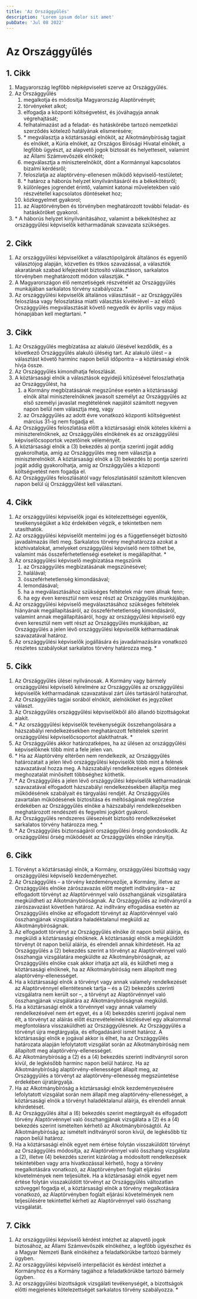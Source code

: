 ```yaml
---
title: 'Az Országgyűlés'
description: 'Lorem ipsum dolor sit amet'
pubDate: 'Jul 08 2022'
---
```


# Az Országgyűlés

## 1. Cikk
1. Magyarország legfőbb népképviseleti szerve az Országgyűlés.
2. Az Országgyűlés
   1. megalkotja és módosítja Magyarország Alaptörvényét;
   2. törvényeket alkot;
   3. elfogadja a központi költségvetést, és jóváhagyja annak végrehajtását;
   4. felhatalmazást ad a feladat- és hatáskörébe tartozó nemzetközi szerződés kötelező hatályának elismerésére;
   5. \* megválasztja a köztársasági elnököt, az Alkotmánybíróság tagjait és elnökét, a Kúria elnökét, az Országos Bírósági Hivatal elnökét, a legfőbb ügyészt, az alapvető jogok biztosát és helyetteseit, valamint az Állami Számvevőszék elnökét;
   6. megválasztja a miniszterelnököt, dönt a Kormánnyal kapcsolatos bizalmi kérdésről;
   7. feloszlatja az alaptörvény-ellenesen működő képviselő-testületet;
   8. \* határoz a háborús helyzet kinyilvánításáról és a békekötésről;
   9. különleges jogrendet érintő, valamint katonai műveletekben való részvétellel kapcsolatos döntéseket hoz;
   10. közkegyelmet gyakorol;
   11. az Alaptörvényben és törvényben meghatározott további feladat- és hatásköröket gyakorol.
3. \* A háborús helyzet kinyilvánításához, valamint a békekötéshez az országgyűlési képviselők kétharmadának szavazata szükséges.

## 2. Cikk
1. Az országgyűlési képviselőket a választópolgárok általános és egyenlő választójog alapján, közvetlen és titkos szavazással, a választók akaratának szabad kifejezését biztosító választáson, sarkalatos törvényben meghatározott módon választják. *
2. A Magyarországon élő nemzetiségek részvételét az Országgyűlés munkájában sarkalatos törvény szabályozza. *
3. Az országgyűlési képviselők általános választását – az Országgyűlés feloszlása vagy feloszlatása miatti választás kivételével – az előző Országgyűlés megválasztását követő negyedik év április vagy május hónapjában kell megtartani. *

## 3. Cikk
1. Az Országgyűlés megbízatása az alakuló ülésével kezdődik, és a következő Országgyűlés alakuló üléséig tart. Az alakuló ülést – a választást követő harminc napon belüli időpontra – a köztársasági elnök hívja össze.
2. Az Országgyűlés kimondhatja feloszlását.
3. A köztársasági elnök a választások egyidejű kitűzésével feloszlathatja az Országgyűlést, ha
   1. a Kormány megbízatásának megszűnése esetén a köztársasági elnök által miniszterelnöknek javasolt személyt az Országgyűlés az első személyi javaslat megtételének napjától számított negyven napon belül nem választja meg, vagy
   2. az Országgyűlés az adott évre vonatkozó központi költségvetést március 31-ig nem fogadja el.
4. Az Országgyűlés feloszlatása előtt a köztársasági elnök köteles kikérni a miniszterelnöknek, az Országgyűlés elnökének és az országgyűlési képviselőcsoportok vezetőinek véleményét.
5. A köztársasági elnök a (3) bekezdés a) pontja szerinti jogát addig gyakorolhatja, amíg az Országgyűlés meg nem választja a miniszterelnököt. A köztársasági elnök a (3) bekezdés b) pontja szerinti jogát addig gyakorolhatja, amíg az Országgyűlés a központi költségvetést nem fogadja el.
6. Az Országgyűlés feloszlásától vagy feloszlatásától számított kilencven napon belül új Országgyűlést kell választani.

## 4. Cikk
1. Az országgyűlési képviselők jogai és kötelezettségei egyenlők, tevékenységüket a köz érdekében végzik, e tekintetben nem utasíthatók.
2. Az országgyűlési képviselőt mentelmi jog és a függetlenségét biztosító javadalmazás illeti meg. Sarkalatos törvény meghatározza azokat a közhivatalokat, amelyeket országgyűlési képviselő nem tölthet be, valamint más összeférhetetlenségi eseteket is megállapíthat. *
3. Az országgyűlési képviselő megbízatása megszűnik
   1. az Országgyűlés megbízatásának megszűnésével;
   2. halálával;
   3. összeférhetetlenség kimondásával;
   4. lemondásával;
   5. ha a megválasztásához szükséges feltételek már nem állnak fenn;
   6. ha egy éven keresztül nem vesz részt az Országgyűlés munkájában.
4. Az országgyűlési képviselő megválasztásához szükséges feltételek hiányának megállapításáról, az összeférhetetlenség kimondásáról, valamint annak megállapításáról, hogy az országgyűlési képviselő egy éven keresztül nem vett részt az Országgyűlés munkájában, az Országgyűlés a jelen lévő országgyűlési képviselők kétharmadának szavazatával határoz.
5. Az országgyűlési képviselők jogállására és javadalmazására vonatkozó részletes szabályokat sarkalatos törvény határozza meg. *

## 5. Cikk
1. Az Országgyűlés ülései nyilvánosak. A Kormány vagy bármely országgyűlési képviselő kérelmére az Országgyűlés az országgyűlési képviselők kétharmadának szavazatával zárt ülés tartásáról határozhat.
2. Az Országgyűlés tagjai sorából elnököt, alelnököket és jegyzőket választ.
3. Az Országgyűlés országgyűlési képviselőkből álló állandó bizottságokat alakít.
4. \* Az országgyűlési képviselők tevékenységük összehangolására a házszabályi rendelkezésekben meghatározott feltételek szerint országgyűlési képviselőcsoportot alakíthatnak. *
5. Az Országgyűlés akkor határozatképes, ha az ülésen az országgyűlési képviselőknek több mint a fele jelen van.
6. \* Ha az Alaptörvény eltérően nem rendelkezik, az Országgyűlés határozatait a jelen lévő országgyűlési képviselők több mint a felének szavazatával hozza meg. A házszabályi rendelkezések egyes döntések meghozatalát minősített többséghez köthetik.
7. \* Az Országgyűlés a jelen lévő országgyűlési képviselők kétharmadának szavazatával elfogadott házszabályi rendelkezésekben állapítja meg működésének szabályait és tárgyalási rendjét. Az Országgyűlés zavartalan működésének biztosítása és méltóságának megőrzése érdekében az Országgyűlés elnöke a házszabályi rendelkezésekben meghatározott rendészeti és fegyelmi jogkört gyakorol.
8. Az Országgyűlés rendszeres ülésezését biztosító rendelkezéseket sarkalatos törvény határozza meg. *
9. \* Az Országgyűlés biztonságáról országgyűlési őrség gondoskodik. Az országgyűlési őrség működését az Országgyűlés elnöke irányítja.

## 6. Cikk
1. Törvényt a köztársasági elnök, a Kormány, országgyűlési bizottság vagy országgyűlési képviselő kezdeményezhet.
2. Az Országgyűlés – a törvény kezdeményezője, a Kormány, illetve az Országgyűlés elnöke zárószavazás előtt megtett indítványára – az elfogadott törvényt az Alaptörvénnyel való összhangjának vizsgálatára megküldheti az Alkotmánybíróságnak. Az Országgyűlés az indítványról a zárószavazást követően határoz. Az indítvány elfogadása esetén az Országgyűlés elnöke az elfogadott törvényt az Alaptörvénnyel való összhangjának vizsgálatára haladéktalanul megküldi az Alkotmánybíróságnak.
3. Az elfogadott törvényt az Országgyűlés elnöke öt napon belül aláírja, és megküldi a köztársasági elnöknek. A köztársasági elnök a megküldött törvényt öt napon belül aláírja, és elrendeli annak kihirdetését. Ha az Országgyűlés a (2) bekezdés szerint a törvényt az Alaptörvénnyel való összhangja vizsgálatára megküldte az Alkotmánybíróságnak, az Országgyűlés elnöke csak akkor írhatja azt alá, és küldheti meg a köztársasági elnöknek, ha az Alkotmánybíróság nem állapított meg alaptörvény-ellenességet.
4. Ha a köztársasági elnök a törvényt vagy annak valamely rendelkezését az Alaptörvénnyel ellentétesnek tartja – és a (2) bekezdés szerinti vizsgálatra nem került sor –, a törvényt az Alaptörvénnyel való összhangjának vizsgálatára az Alkotmánybíróságnak megküldi.
5. Ha a köztársasági elnök a törvénnyel vagy annak valamely rendelkezésével nem ért egyet, és a (4) bekezdés szerinti jogával nem élt, a törvényt az aláírás előtt észrevételeinek közlésével egy alkalommal megfontolásra visszaküldheti az Országgyűlésnek. Az Országgyűlés a törvényt újra megtárgyalja, és elfogadásáról ismét határoz. A köztársasági elnök e jogával akkor is élhet, ha az Országgyűlés határozata alapján lefolytatott vizsgálat során az Alkotmánybíróság nem állapított meg alaptörvény-ellenességet.
6. Az Alkotmánybíróság a (2) és a (4) bekezdés szerinti indítványról soron kívül, de legkésőbb harminc napon belül határoz. Ha az Alkotmánybíróság alaptörvény-ellenességet állapít meg, az Országgyűlés a törvényt az alaptörvény-ellenesség megszüntetése érdekében újratárgyalja.
7. Ha az Alkotmánybíróság a köztársasági elnök kezdeményezésére lefolytatott vizsgálat során nem állapít meg alaptörvény-ellenességet, a köztársasági elnök a törvényt haladéktalanul aláírja, és elrendeli annak kihirdetését.
8. Az Országgyűlés által a (6) bekezdés szerint megtárgyalt és elfogadott törvény Alaptörvénnyel való összhangjának vizsgálata a (2) és a (4) bekezdés szerint ismételten kérhető az Alkotmánybíróságtól. Az Alkotmánybíróság az ismételt indítványról soron kívül, de legkésőbb tíz napon belül határoz.
9. Ha a köztársasági elnök egyet nem értése folytán visszaküldött törvényt az Országgyűlés módosítja, az Alaptörvénnyel való összhang vizsgálata a (2), illetve (4) bekezdés szerint kizárólag a módosított rendelkezések tekintetében vagy arra hivatkozással kérhető, hogy a törvény megalkotására vonatkozó, az Alaptörvényben foglalt eljárási követelmények nem teljesültek. Ha a köztársasági elnök egyet nem értése folytán visszaküldött törvényt az Országgyűlés változatlan szöveggel fogadja el, a köztársasági elnök a törvény megalkotására vonatkozó, az Alaptörvényben foglalt eljárási követelmények nem teljesülésére tekintettel kérheti az Alaptörvénnyel való összhang vizsgálatát.

## 7. Cikk
1. Az országgyűlési képviselő kérdést intézhet az alapvető jogok biztosához, az Állami Számvevőszék elnökéhez, a legfőbb ügyészhez és a Magyar Nemzeti Bank elnökéhez a feladatkörükbe tartozó bármely ügyben.
2. Az országgyűlési képviselő interpellációt és kérdést intézhet a Kormányhoz és a Kormány tagjához a feladatkörükbe tartozó bármely ügyben.
3. Az országgyűlési bizottságok vizsgálati tevékenységét, a bizottságok előtti megjelenés kötelezettségét sarkalatos törvény szabályozza. *
